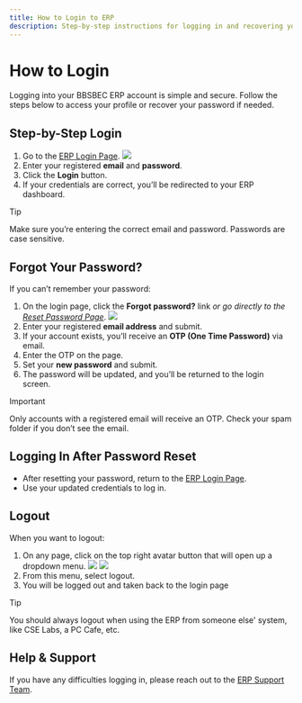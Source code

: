 ```yaml
---
title: How to Login to ERP
description: Step-by-step instructions for logging in and recovering your password on the BBSBEC ERP system.
---
```


# How to Login

Logging into your BBSBEC ERP account is simple and secure. Follow the steps below to access your profile or recover your password if needed.

## Step-by-Step Login

1. Go to the [ERP Login Page](https://erp.bbsbec.edu.in/authentication/login).
![](/images/common/login/2025-09-16-06-39-16.png)
2. Enter your registered **email** and **password**.
3. Click the **Login** button.
4. If your credentials are correct, you’ll be redirected to your ERP dashboard.

> [!TIP]
> Make sure you’re entering the correct email and password. Passwords are case sensitive.

## Forgot Your Password?

If you can’t remember your password:

1. On the login page, click the **Forgot password?** link
   _or go directly to the [Reset Password Page](https://erp.bbsbec.edu.in/authentication/reset-password)_.
![](/images/common/login/2025-09-16-06-40-20.png)
2. Enter your registered **email address** and submit.
3. If your account exists, you’ll receive an **OTP (One Time Password)** via email.
4. Enter the OTP on the page.
5. Set your **new password** and submit.
6. The password will be updated, and you’ll be returned to the login screen.

> [!IMPORTANT]
> Only accounts with a registered email will receive an OTP. Check your spam folder if you don’t see the email.

## Logging In After Password Reset

- After resetting your password, return to the [ERP Login Page](https://erp.bbsbec.edu.in/authentication/login).
- Use your updated credentials to log in.

## Logout

When you want to logout:

1. On any page, click on the top right avatar button that will open up a dropdown menu.
![](/images/common/login/2025-09-16-06-43-19.png) ![](/images/common/login/2025-09-16-06-44-22.png)
2. From this menu, select logout.
3. You will be logged out and taken back to the login page

> [!TIP]
> You should always logout when using the ERP from someone else' system, like CSE Labs, a PC Cafe, etc.

## Help & Support

If you have any difficulties logging in, please reach out to the [ERP Support Team](/contact).
